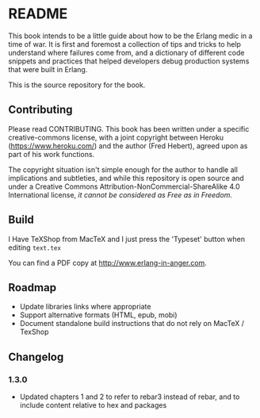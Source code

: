# README

This book intends to be a little guide about how to be the Erlang medic in a
time of war. It is first and foremost a collection of tips and tricks to help
understand where failures come from, and a dictionary of different code
snippets and practices that helped developers debug production systems that
were built in Erlang.

This is the source repository for the book.

## Contributing

Please read CONTRIBUTING. This book has been written under a specific
creative-commons license, with a joint copyright between Heroku
(https://www.heroku.com/) and the author (Fred Hebert), agreed upon as
part of his work functions.

The copyright situation isn't simple enough for the author to handle all
implications and subtleties, and while this repository is open source and under
a Creative Commons Attribution-NonCommercial-ShareAlike 4.0 International
license, *it cannot be considered as Free as in Freedom*.

## Build

I Have TeXShop from MacTeX and I just press the 'Typeset' button when editing
`text.tex`

You can find a PDF copy at http://www.erlang-in-anger.com.

## Roadmap

- Update libraries links where appropriate
- Support alternative formats (HTML, epub, mobi)
- Document standalone build instructions that do not rely on MacTeX / TexShop

## Changelog

### 1.3.0

- Updated chapters 1 and 2 to refer to rebar3 instead of rebar, and to include
  content relative to hex and packages
